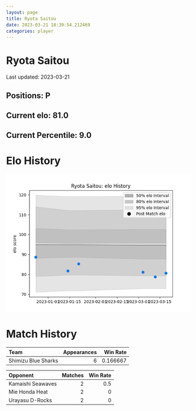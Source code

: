 ```yaml
---  
layout: page  
title: Ryota Saitou  
date: 2023-03-21 18:39:54.212469  
categories: player  
---
```

# Ryota Saitou


Last updated: 2023-03-21
## Positions: P

## Current elo: 81.0

## Current Percentile: 9.0

# Elo History


![elo history](history_RyotaSaitou.png)
# Match History


| Team                |   Appearances |   Win Rate |
|:--------------------|--------------:|-----------:|
| Shimizu Blue Sharks |             6 |   0.166667 |

| Opponent          |   Matches |   Win Rate |
|:------------------|----------:|-----------:|
| Kamaishi Seawaves |         2 |        0.5 |
| Mie Honda Heat    |         2 |        0   |
| Urayasu D-Rocks   |         2 |        0   |